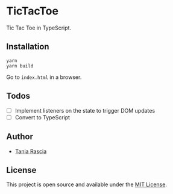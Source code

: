 # TicTacToe

Tic Tac Toe in TypeScript.

## Installation

```
yarn
yarn build
```

Go to `index.html` in a browser.

## Todos

- [ ] Implement listeners on the state to trigger DOM updates
- [ ] Convert to TypeScript

## Author

- [Tania Rascia](https://www.taniarascia.com)

## License

This project is open source and available under the [MIT License](LICENSE).
